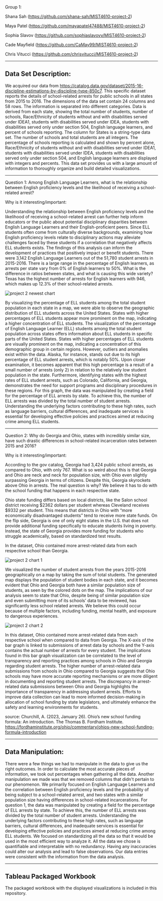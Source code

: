 Group 1:

Shana Sah (https://github.com/shana-sah/MIST4610-project-2)

Maya Patel (https://github.com/mayapatel47488/MIST4610-project-2)

Sophia Slavov (https://github.com/sophiaslavovv/MIST4610-project-2)

Cade Mayfield (https://github.com/CaMay99/MIST4610-project-2)

Chris Vitucci (https://github.com/chrisvitucci/MIST4610-project-2) 

-----------------------------------------------------------------------------------------------------------
Data Set Description:
---------------------------

We acquired our data from https://catalog.data.gov/dataset/2015-16-discipline-estimations-by-discipline-type-850c7. This specific dataset reports the details of school-related arrests for public schools in all states from 2015 to 2016. The dimensions of the data set contain 24 columns and 58 rows. The information is separated into different categories. Data is derived from each state, showing the total number of students, number of schools, Race/Ethnicity of students without and with disabilities served under IDEA1, students  with disabilities served under IDEA, students with disabilities served only under section 504, English language learners, and percent of schools reporting. The column for States is a string-type data set. The number of schools and total students are all integers. The percentage of schools reporting is calculated and shown by percent alone, Race/Ethnicity of students without and with disabilities served under IDEA1, students with disabilities served under IDEA, students with disabilities served only under section 504, and English language learners are displayed with integers and percents. This data set provides us with a large amount of information to thoroughly organize and build detailed visualizations.

-----------------------------------------------------------------------------------------------------------

Question 1: Among English Language Learners, what is the relationship between English proficiency levels and the likelihood of receiving a school-related arrest?

Why is it interesting/important: 

Understanding the relationship between English proficiency levels and the likelihood of receiving a school-related arrest can further help inform educators or the public about potential disciplinary disparities between English Language Learners and their English-proficient peers. Since ELL students often come from culturally diverse backgrounds, examining how English proficiency levels relate to disciplinary actions may alleviate challenges faced by these students if a correlation that negatively affects ELL students exists. The findings of this analysis can inform the development of practices that positively impact or benefit students.
There were 3,142 English Language Learners out of the 51,780 student arrests in 2015-2016. There is a large range in the percentage of English learners, as arrests per state vary from 0% of English learners to 50%. What is the difference in ratios between states, and what is causing this wide variety? Texas has the highest number of arrests for English learners with 946, which makes up 12.3% of their school-related arrests.

![project 2 newest chart](https://github.com/mayapatel47488/MIST4610-project-2/assets/166044940/d6760a8f-4817-4696-a520-1139cbd6ec60)



By visualizing the percentage of ELL students among the total student population in each state in a map, we were able to observe the geographic distribution of ELL students across the United States. States with higher percentages of ELL students appear more prominent on the map, indicating a higher concentration of ELL students.
The visualization of the percentage of English Language Learner (ELL) students among the total student population across states offers information about ELL students in specific parts of the United States. States with higher percentages of ELL students are visually prominent on the map, indicating a concentration of this demographic group in certain regions. However, outliers and anomalies exist within the data. Alaska, for instance, stands out due to its high percentage of ELL student arrests, which is notably 50%. Upon closer examination, it becomes apparent that this high percentage is a result of a small number of arrests (only 2) in relation to the relatively low student population in the state. Furthermore, identifying states with the highest rates of ELL student arrests, such as Colorado, California, and Georgia, demonstrates the need for support programs and disciplinary procedures in these regions. For this graph, the data was manipulated by creating a field for the percentage of ELL arrests by state. To achieve this, the number of ELL arrests was divided by the total number of student arrests.  Understanding the underlying factors contributing to these high rates, such as language barriers, cultural differences, and inadequate services is essential for developing effective policies and practices aimed at reducing crime among ELL students.

-----------------------------------------------------------------------------------------------------------

Question 2: Why do Georgia and Ohio, states with incredibly similar size, have such drastic differences in school-related incarceration rates  between 2015 and 2016?

Why is it interesting/important: 

According to the gov catalog, Georgia had 3,424 public school arrests, as compared to Ohio, with only 767. What is so weird about this is that Georgia and Ohio are neck and neck for population size, with Ohio even slightly surpassing Georgia in terms of citizens. Despite this, Georgia skyrockets above Ohio in arrests. The real question is why? We believe it has to do with the school funding that happens in each respective state.

Ohio state funding differs based on local districts, like the Salon school district receiving $2362 dollars per student whereas Cleveland receives $9332 per student. This means that districts in Ohio with “more economically disadvantaged students” tend to receive more state funds.  On the flip side, Georgia is one of only eight states in the U.S. that does not provide additional funding specifically to educate students living in poverty. Instead, the state of Georgia provides more funding for students who struggle academically, based on standardized test results. 

In the dataset, Ohio contained more arrest-related data from each respective school than Georgia. 

![project 2 chart 1](https://github.com/mayapatel47488/MIST4610-project-2/assets/166044940/6e984a9f-4bbc-4506-b3b9-4e3f2a8a0387)

We visualized the number of student arrests from the years 2015-2016 geographically on a map by taking the sum of total students. The generated map displays the population of student bodies in each state, and it becomes evident that Ohio and Georgia both have a similar population size of students, as seen by the colored dots on the map. The implications of our analysis seem to state that Ohio, despite being of similar population size and even submitting more of its schools' data to be reviewed, has significantly less school related arrests. We believe this could occur because of multiple factors, including funding, mental health, and exposure to dangerous experiences.


![project 2 chart 2](https://github.com/mayapatel47488/MIST4610-project-2/assets/166044940/d53b549c-8847-40a7-8b10-49d2e4341c39)

In this dataset, Ohio contained more arrest-related data from each respective school when compared to data from Georgia. The X-axis of the bar graph is linked to submissions of arrest data by schools and the Y-axis contains the actual number of arrests for every student. The implications found in this bar graph visualization can be correlated to the level of transparency and reporting practices among schools in Ohio and Georgia regarding student arrests. The higher number of arrest-related data submissions from schools in Ohio compared to Georgia suggests that Ohio schools may have more accurate reporting mechanisms or are more diligent in documenting and reporting student arrests. The discrepancy in arrest-related data submissions between Ohio and Georgia highlights the importance of transparency in addressing student arrests. Efforts to improve data collection can lead to more informed decision-making in allocation of school funding by state legislators, and ultimately enhance the safety and learning environments for students.

source:
Churchill, A. (2023, January 26). Ohio’s new school funding formula: An introduction. The Thomas B. Fordham Institute. https://fordhaminstitute.org/ohio/commentary/ohios-new-school-funding-formula-introduction


-----------------------------------------------------------------------------------------------------------
Data Manipulation:
-------------------
There were a few things we had to manipulate in the data to give us the right outcomes. In order to calculate the most accurate pieces of information, we took out percentages when gathering all the data. Another manipulation we made was that we removed columns that didn't pertain to our phenomenon. We primarily focused on English Language Learners and the correlation between English proficiency levels and the probability of being subject to a school-related arrest, and two states with a similar population size having differences in school-related incarcerations. For question 1, the data was manipulated by creating a field for the percentage of ELL arrests by state. To achieve this, the number of ELL arrests was divided by the total number of student arrests. Understanding the underlying factors contributing to these high rates, such as language barriers, cultural differences, and inadequate services is essential for developing effective policies and practices aimed at reducing crime among ELL students. We focused on standardizing all the data so that it would be used in the most efficient way to analyze it. All the data we chose is quantifiable and interpretable with no redundancy. Having any inaccuracies could alter our analysis and lead to false observations. Our data entries were consistent with the information from the data analysis.


-----------------------------------------------------------------------------------------------------------
Tableau Packaged Workbook
--------------------------

The packaged workbook with the displayed visualizations is included in this repository.









